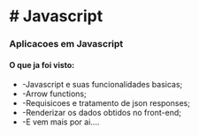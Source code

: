 <h1># Javascript</h1>
<h3>Aplicacoes em Javascript</h3>

<h4>O que ja foi visto:</h4>
  

<ul>
  <li>-Javascript e suas funcionalidades basicas;</li>
  <li>-Arrow functions;</li>
  <li>-Requisicoes e tratamento de json responses;</li>
  <li>-Renderizar os dados obtidos no front-end;</li>
  <li>-E vem mais por ai....</li>
</ul>
